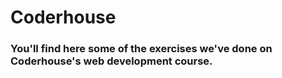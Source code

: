 # Coderhouse

### You'll find here some of the exercises we've done on Coderhouse's web development course.
